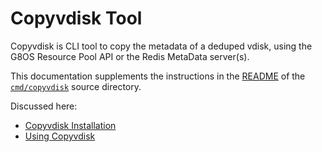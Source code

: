 # Copyvdisk Tool

Copyvdisk is CLI tool to copy the metadata of a deduped vdisk, using the G8OS Resource Pool API or the Redis MetaData server(s).

This documentation supplements the instructions in the [README](/cmd/copyvdisk/readme.md) of the [`cmd/copyvdisk`](/cmd/copyvdisk/) source directory.

Discussed here:

* [Copyvdisk Installation](installation.md)
* [Using Copyvdisk](usage.md)
